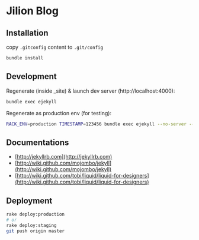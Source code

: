# Jilion Blog

## Installation

copy `.gitconfig` content to `.git/config`

``` bash
bundle install
```

## Development

Regenerate (inside _site) & launch dev server (http://localhost:4000):

``` bash
bundle exec ejekyll
```

Regenerate as production env (for testing):

``` bash
RACK_ENV=production TIMESTAMP=123456 bundle exec ejekyll --no-server --no-auto
```

## Documentations

- [http://jekyllrb.com](http://jekyllrb.com)
- [http://wiki.github.com/mojombo/jekyll](http://wiki.github.com/mojombo/jekyll)
- [http://wiki.github.com/tobi/liquid/liquid-for-designers](http://wiki.github.com/tobi/liquid/liquid-for-designers)

## Deployment

``` bash
rake deploy:production
# or
rake deploy:staging
git push origin master
```